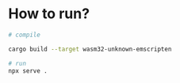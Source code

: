 # How to run?

```bash
# compile

cargo build --target wasm32-unknown-emscripten

# run
npx serve .
```

